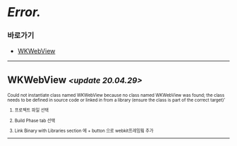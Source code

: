 # *Error.*

### 바로가기

- [WKWebView](#WKWebView)

----

## <a name="WKWebView"></a>WKWebView *<small><update 20.04.29><small>*

Could not instantiate class named WKWebView because no class named WKWebView was found; the class needs to be defined in source code or linked in from a library (ensure the class is part of the correct target)’
1. 프로젝트 파일 선택

2. Build Phase tab 선택

3. Link Binary with Libraries section 에 + button 으로 webkit프레임웤 추가

----
